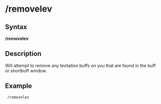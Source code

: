 # /removelev

## Syntax

**/removelev**

## Description

Will attempt to remove any levitation buffs on you that are found in the buff or shortbuff window.

## Example

```text
 /removelev
```

